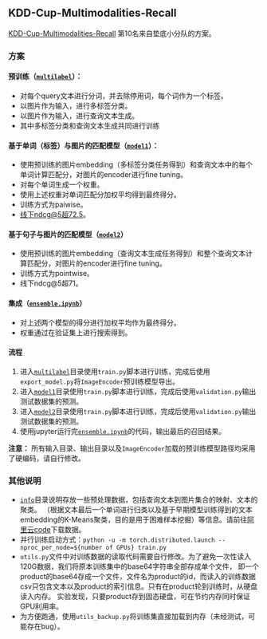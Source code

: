 ## KDD-Cup-Multimodalities-Recall

[KDD-Cup-Multimodalities-Recall](https://tianchi.aliyun.com/competition/entrance/231786/rankingList/1)
第10名来自垫底小分队的方案。

### 方案
#### 预训练（[`multilabel`](multilabel)）：
- 对每个query文本进行分词，并去除停用词，每个词作为一个标签。
- 以图片作为输入，进行多标签分类。
- 以图片作为输入，进行查询文本生成。
- 其中多标签分类和查询文本生成共同进行训练

#### 基于单词（标签）与图片的匹配模型（[`model1`](model1)）：
- 使用预训练的图片embedding（多标签分类任务得到）和查询文本中的每个单词计算匹配分，对图片的encoder进行fine tuning。
- 对每个单词生成一个权重。
- 使用上述权重对单词匹配分加权平均得到最终得分。
- 训练方式为paiwise。
- 线下ndcg@5超72.5。

#### 基于句子与图片的匹配模型（[`model2`](model2)）
- 使用预训练的图片embedding（查询文本生成任务得到）和整个查询文本计算匹配分，对图片的encoder进行fine tuning。
- 训练方式为pointwise。
- 线下ndcg@5超71。

#### 集成（[`ensemble.ipynb`](ensemble.ipynb)）
- 对上述两个模型的得分进行加权平均作为最终得分。
- 权重通过在验证集上进行搜索得到。

#### 流程
1. 进入[`multilabel`](multilabel)目录使用`train.py`脚本进行训练，完成后使用`export_model.py`将`ImageEncoder`预训练模型导出。
2. 进入[`model1`](model1)目录使用`train.py`脚本进行训练，完成后使用`validation.py`输出测试数据集的预测。
3. 进入[`model2`](model2)目录使用`train.py`脚本进行训练，完成后使用`validation.py`输出测试数据集的预测。
4. 使用jupyter运行完[`ensemble.ipynb`](ensemble.ipynb)的代码，输出最后的召回结果。

**注意：** 所有输入目录、输出目录以及`ImageEncoder`加载的预训练模型路径均采用了硬编码，请自行修改。

### 其他说明
- [`info`](info)目录说明存放一些预处理数据，包括查询文本到图片集合的映射、文本的聚类。
（根据文本最后一个单词进行归类以及基于早期模型训练得到的文本embedding的K-Means聚类，目的是用于困难样本挖掘）等信息。请前往[阿里云code](https://code.aliyun.com/zjhndyhnba/KDD-Cup-Multimodalities-Recall.git)下载数据。
- 并行训练启动方式：`python -u -m torch.distributed.launch --nproc_per_node=${number of GPUs} train.py`
- `utils.py`文件中对训练数据的读取代码需要自行修改。为了避免一次性读入120G数据，我们将原本训练集中的base64字符串全部存成单个文件，
即一个product的base64存成一个文件，文件名为product的id，而读入的训练数据csv只包含文本以及product的索引信息。只有在product轮到训练时，从硬盘读入内存。
实验发现，只要product存到固态硬盘，可在节约内存同时保证GPU利用率。
- 为方便跑通，使用`utils_backup.py`将训练集直接加载到内存（未经测试，可能存在bug）。


